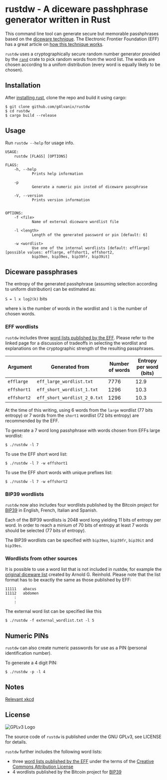 # rustdw - A diceware passhphrase generator written in Rust

This command line tool can generate secure but memorable 
passhphrases based on the [diceware technique](http://world.std.com/~reinhold/diceware.html).
The Electronic Frontier Foundation (EFF) has a great article on [how this technique works](https://www.eff.org/dice).

`rustdw` uses a cryptographically secure random number generator provided by the 
[`rand`](https://docs.rs/rand) crate to pick random words from the word list. 
The words are chosen according to a unifom distribution (every word is equally likely to be chosen).

## Installation

After [installing rust](https://www.rust-lang.org/tools/install), clone the repo and build it using cargo:

```
$ git clone github.com/g4lvanix/rustdw
$ cd rustdw
$ cargo build --release
```

## Usage 

Run `rustdw --help` for usage info.

```
USAGE:
    rustdw [FLAGS] [OPTIONS]

FLAGS:
    -h, --help       
            Prints help information

    -p               
            Generate a numeric pin insted of diceware passphrase

    -V, --version    
            Prints version information


OPTIONS:
    -f <file>            
            Name of external diceware wordlist file

    -l <length>          
            Length of the generated password or pin [default: 6]

    -w <wordlist>        
            Use one of the internal wordlists [default: efflarge] [possible values: efflarge, effshort1, effshort2,
            bip39en, bip39es, bip39fr, bip39it]
```

## Diceware passphrases 

The entropy of the generated passhphrase (assuming selection according to uniform distribution) can be estimated as: 

`S = l x log2(k)` bits

where `k` is the number of words in the wordlist and `l` is the number of chosen words.

### EFF wordlists 

`rustdw` includes three [word lists published by the EFF](https://www.eff.org/deeplinks/2016/07/new-wordlists-random-passphrases). Please refer to the linked page for a discussion of tradeoffs in selecting the 
wordlist and explanations on the cryptographic strength of the resulting passphrases.

| Argument    | Generated from               | Number of words | Entropy per word (bits) |
| ----------- | ---------------------------- | --------------- | ----------------------- |
| `efflarge`  | `eff_large_wordlist.txt`     | 7776            | 12.9                    |
| `effshort1` | `eff_short_wordlist_1.txt`   | 1296            | 10.3                    |
| `effshort2` | `eff_short_wordlist_2_0.txt` | 1296            | 10.3                    |

At the time of this writing, using 6 words from the `large` wordlist (77 bits entropy) 
or 7 words from the `short1` wordlist (72 bits entropy) are recommended by the EFF. 

To generate a 7 word long passhphrase with words chosen from EFFs large wordlist:

```
$ ./rustdw -l 7
```

To use the EFF short word list:

```
$ ./rustdw -l 7 -w effshort1
```

To use the EFF short words with unique prefixes list:

```
$ ./rustdw -l 7 -w effshort2
```

### BIP39 wordlists

`rustdw` now also includes four wordlists published by the Bitcoin project
for [BIP39](https://github.com/bitcoin/bips/blob/master/bip-0039/bip-0039-wordlists.md) 
in English, French, Italian and Spanish.

Each of the BIP39 wordlists is 2048 word long yielding 11 bits of entropy per word. 
In order to reach a minium of 70 bits of entropy at least 7 words should be selected 
(77 bits of entropy).

The BIP39 wordlists can be specified with `bip39en`, `bip39fr`, `bip39it` and `bip39es`.

### Wordlists from other sources

It is possible to use a word list that is not included in rustdw, for example the
[original diceware list](http://world.std.com/~reinhold/diceware.html) created by Arnold G. Reinhold.
Please note that the list format has to be exactly the same as those published by EFF:

```
11111	abacus
11112	abdomen
    :
    :
```

The external word list can be specified like this

```
$ ./rustdw -f external_wordlist.txt -l 5
```

## Numeric PINs

`rustdw` can also create numeric passwords for use as a PIN (personal identification number). 

To generate a 4 digit PIN:

```
$ ./rustdw -p -l 4
```

## Notes 

[Relevant xkcd](https://www.xkcd.com/936/)

## License

![GPLv3 Logo](https://www.gnu.org/graphics/gplv3-127x51.png)

The source code of `rustdw` is published under the GNU GPLv3, see LICENSE for details.

`rustdw` further includes the following word lists:
- three [word lists published by the EFF](https://www.eff.org/deeplinks/2016/07/new-wordlists-random-passphrases) under the terms of the [Creative Commons Attribution License](https://creativecommons.org/licenses/by/3.0/us/)
- 4 wordlists published by the Bitcoin project for [BIP39](https://github.com/bitcoin/bips/blob/master/bip-0039/bip-0039-wordlists.md)
